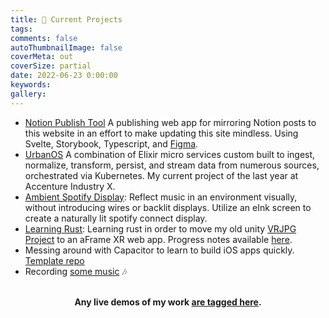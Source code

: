 ```yaml
---
title: 📌 Current Projects
tags:
comments: false
autoThumbnailImage: false
coverMeta: out
coverSize: partial
date: 2022-06-23 0:00:00
keywords:
gallery:
---
```


<!-- Update your github bmitchinson.readme as well -->
<!-- Update the date of this post -->

- [Notion Publish Tool](https://github.com/bmitchinson/notion-publish-tool) A publishing web app for mirroring Notion posts to this website
  in an effort to make updating this site mindless. Using Svelte, Storybook, Typescript, and [Figma](https://www.figma.com/file/A4cBLkwvsozovIXCncPPu7/Main).
- [UrbanOS](https://github.com/UrbanOS-Public/smartcitiesdata) A combination of Elixir micro services custom built to ingest, normalize, transform, persist, and stream data from numerous sources, orchestrated via Kubernetes. My current project of the last year at Accenture Industry X.
- [Ambient Spotify Display](https://bmitchinson.notion.site/Spotify-eInk-Display-Mk-1-5aa0f701b9d44fffa9ee8bb42521bad6): Reflect music in an environment visually, without introducing wires or backlit displays. Utilize an eInk screen to create a naturally lit spotify connect display.
- [Learning Rust](https://github.com/bmitchinson/learning-rust): Learning rust in order to move my old unity [VRJPG Project](https://github.com/bmitchinson/vr-jpg-viewer) to an aFrame XR web app. Progress notes available [here](https://www.notion.so/bmitchinson/JPGVR-Viewer-5136ef4d51744e73936bb9b1b549b246).
- Messing around with Capacitor to learn to build iOS apps quickly. [Template repo](https://github.com/bmitchinson/ios-haptics-test-react)
- Recording [some music](https://soundcloud.com/115bwm/three-color-challenge/s-JsBhgFRypNZ?si=6d8bcaeff23246a28d2d1e97493ecceb) 🎶
</br></br>
<p align='center'><b>Any live demos of my work <a href="/tags/Live">are tagged here</a>.<b></p>
